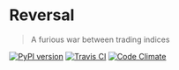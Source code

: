 # Reversal

> A furious war between trading indices

[![PyPI version](https://badge.fury.io/py/reversal.svg)](https://badge.fury.io/py/reversal)
[![Travis CI](https://travis-ci.org/maxis1718/reversal.svg)](https://travis-ci.org/maxis1718/reversal)
[![Code Climate](https://codeclimate.com/github/maxis1718/reversal/badges/gpa.svg)](https://codeclimate.com/github/maxis1718/reversal)

